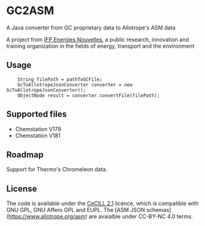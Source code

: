 # GC2ASM

A Java converter from GC proprietary data to Allotrope's ASM data

A project from [IFP Energies Nouvelles](https://www.ifpenergiesnouvelles.com/), a public research, innovation and training organization in the fields of energy, transport and the environment

## Usage

        String filePath = pathToGCFile;
        GcToAllotropeJsonConverter converter = new GcToAllotropeJsonConverter();
        ObjectNode result = converter.convertFile(filePath);

## Supported files
- Chemstation V179
- Chemstation V181

## Roadmap
Support for Thermo's Chromeleon data.

## License
The code is available under the [CeCILL 2.1](https://cecill.info/licences/Licence_CeCILL_V2.1-fr.txt) licence, which is compatible with GNU GPL, GNU Affero GPL and EUPL.
The [ASM JSON schemas] (https://www.allotrope.org/asm) are avaialble under CC-BY-NC 4.0 terms.